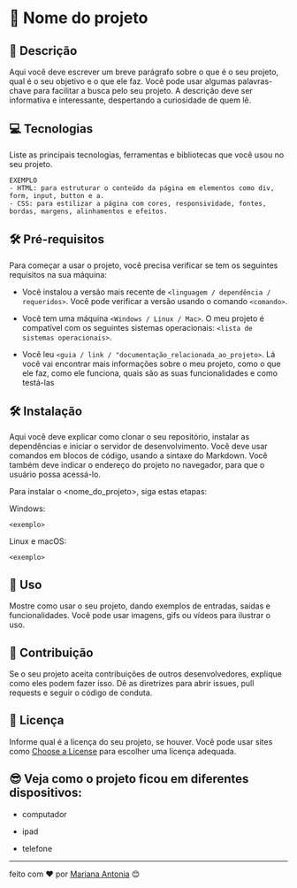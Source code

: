 <!-- Esse exemplo e um pouco mais elaborado para  quem quer mostra mais informações sobre seus projetos pessoais -->


# 🚀 Nome do projeto

## 📝 Descrição

   Aqui você deve escrever um breve parágrafo sobre o que é o seu projeto, qual é o seu objetivo e o que ele faz.
   Você pode usar algumas palavras-chave para facilitar a busca pelo seu projeto.
   A descrição deve ser informativa e interessante, despertando a curiosidade de quem lê.
  

## 💻 Tecnologias
 
Liste as principais tecnologias, ferramentas e bibliotecas que você usou no seu projeto.
  
    EXEMPLO 
    - HTML: para estruturar o conteúdo da página em elementos como div, form, input, button e a.
    - CSS: para estilizar a página com cores, responsividade, fontes, bordas, margens, alinhamentos e efeitos.

## 🛠 Pré-requisitos

Para começar a usar o projeto, você precisa verificar se tem os seguintes requisitos na sua máquina:

   - Você instalou a versão mais recente de `<linguagem / dependência / requeridos>`. Você pode verificar a versão usando o comando `<comando>`.

   <!-- exemplo da parte de comando para você colocar è
   - Você instalou a versão mais recente de `Python`. Você pode verificar a versão usando o comando `python --version`.
    -->

   - Você tem uma máquina `<Windows / Linux / Mac>`. O meu projeto é compatível com os seguintes sistemas operacionais: `<lista de sistemas operacionais>`.

   - Você leu `<guia / link / "documentação_relacionada_ao_projeto>`. Lá você vai encontrar mais informações sobre o meu projeto, como o que ele faz, como ele funciona, quais são as suas funcionalidades e como testá-las
   

## 🛠 Instalação
   Aqui você deve explicar como clonar o seu repositório, instalar as dependências e iniciar o servidor de desenvolvimento.
   Você deve usar comandos em blocos de código, usando a sintaxe do Markdown.
   Você também deve indicar o endereço do projeto no navegador, para que o usuário possa acessá-lo.

   Para instalar o <nome_do_projeto>, siga estas etapas:

   Windows:

   ```
   <exemplo>

   ```
   Linux e macOS:

   ```
   <exemplo>
   ```

## 🚀 Uso

Mostre como usar o seu projeto, dando exemplos de entradas, saídas e funcionalidades. Você pode usar imagens, gifs ou vídeos para ilustrar o uso.


## 🙌 Contribuição <!-- para o seu projeto -->
   Se o seu projeto aceita contribuições de outros desenvolvedores, explique como eles podem fazer isso. 
   Dê as diretrizes para abrir issues, pull requests e seguir o código de conduta.

   <!-- exemplo de como você pode fazer para explicar para as pessoas:
   Eu fico muito feliz se você quiser contribuir com o meu projeto. Se você tiver alguma ideia, sugestão ou correção, por favor, siga os passos abaixo:

   - Faça um fork deste repositório para o seu GitHub.
   - Crie um branch com um nome descritivo para a sua contribuição: `git checkout -b <nome_branch>`.
   - Faça as suas alterações no código e faça um commit com uma mensagem explicativa: `git commit -m '<mensagem_commit>'`
   - Faça um push para o seu branch: `git push origin <nome_do_projeto> / <nome_branch>`
   - Abra um pull request no GitHub e descreva o que você fez e por que.
   
    -->

## 📄 Licença

Informe qual é a licença do seu projeto, se houver.
Você pode usar sites como [Choose a License](https://choosealicense.com/) para escolher uma licença adequada.



## 😎 Veja como o projeto ficou em diferentes dispositivos:

- computador 
![]()

- ipad
![]()

- telefone 
![]()

<!-- Susjestão: essa parte pode ficar la em cima -->

----

feito com ❤️ por [Mariana Antonia](https://github.com/mariana549) 😊